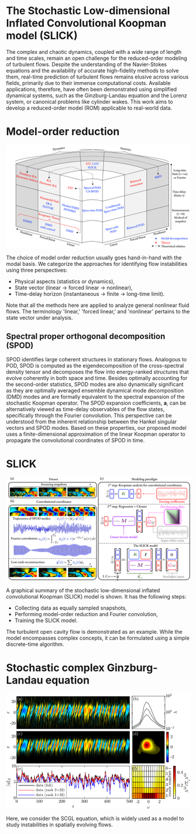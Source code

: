 # The Stochastic Low-dimensional Inflated Convolutional Koopman model (SLICK)

The complex and chaotic dynamics, coupled with a wide range of length and time scales, remain an open challenge for the reduced-order modeling of turbulent flows.
Despite the understanding of the Navier-Stokes equations and the availability of accurate high-fidelity methods to solve them, real-time prediction of turbulent flows remains elusive across various fields, primarily due to their immense computational costs.
Available applications, therefore, have often been demonstrated using simplified dynamical systems, such as the Ginzburg-Landau equation and the Lorenz system, or canonical problems like cylinder wakes. This work aims to develop a reduced-order model (ROM) applicable to real-world data.

# Model-order reduction

![Alt text](Modal_analysis_schematic.png)

The choice of model order reduction usually goes hand-in-hand with the modal basis.
We categorize the approaches for identifying flow instabilities using three perspectives:
* Physical aspects (statistics or dynamics),
* State vector (linear $\to$ forced linear $\to$ nonlinear),
* Time-delay horizon (instantaneous $\to$ finite $\to$ long-time limit).
  
Note that all the methods here are applied to analyze general nonlinear fluid flows. The terminology 'linear,' 'forced linear,' and 'nonlinear' pertains to the state vector under analysis.

## Spectral proper orthogonal decomposition (SPOD)
SPOD identifies large coherent structures in stationary flows. Analogous to POD, SPOD is computed as the eigendecomposition of the cross-spectral density tensor and decomposes the flow into energy-ranked structures that evolve coherently in both space and time. Besides optimally accounting for the second-order statistics, SPOD modes are also dynamically significant as they are optimally averaged ensemble dynamical mode decomposition (DMD) modes and are formally equivalent to the spectral expansion of the stochastic Koopman operator. The SPOD expansion coefficients, $\mathbf{a}$, can be alternatively viewed as time-delay observables of the flow states, specifically through the Fourier convolution. This perspective can be understood from the inherent relationship between the Hankel singular vectors and SPOD modes. Based on these properties, our proposed model uses a finite-dimensional approximation of the linear Koopman operator to propagate the convolutional coordinates of SPOD in time.

# SLICK

![SLICK overview](Koopman_SPOD_schematic.png)


A graphical summary of the stochastic low-dimensional inflated convolutional Koopman (SLICK) model is shown. It has the following steps: 
* Collecting data as equally sampled snapshots,
* Performing model-order reduction and Fourier convolution,
* Training the SLICK model.

The turbulent open cavity flow is demonstrated as an example. 
While the model encompasses complex concepts, it can be formulated using a simple discrete-time algorithm.

# Stochastic complex Ginzburg-Landau equation

![SCGL overview](SCGL_nonlinear_correlated_full.png)

Here, we consider the SCGL equation, which is widely used as a model to study instabilities in spatially evolving flows.


